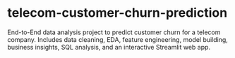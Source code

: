 # telecom-customer-churn-prediction
End-to-End data analysis project to predict customer churn for a telecom company. Includes data cleaning, EDA, feature engineering, model building, business insights, SQL analysis, and an interactive Streamlit web app.
